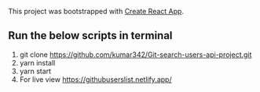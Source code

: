 This project was bootstrapped with [Create React App](https://github.com/facebook/create-react-app).
##  Run the below scripts in terminal
1. git clone https://github.com/kumar342/Git-search-users-api-project.git
2. yarn install
3. yarn start
4. For live view https://githubuserslist.netlify.app/
